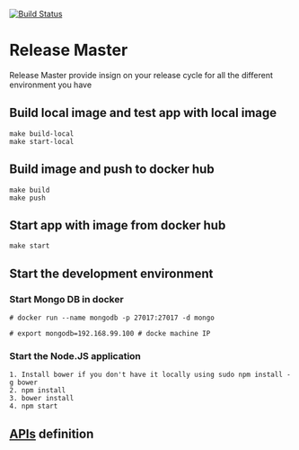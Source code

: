 [![Build Status](https://travis-ci.org/DevOpsify/releaseMaster.svg?branch=master)](https://travis-ci.org/DevOpsify/releaseMaster)


# Release Master

Release Master provide insign on your release cycle for all the different environment you have


## Build local image and test app with local image

```
make build-local
make start-local
```

## Build image and push to docker hub

```
make build
make push
```

## Start app with image from docker hub

```
make start
```


## Start the development environment

### Start Mongo DB in docker

```
# docker run --name mongodb -p 27017:27017 -d mongo
 
# export mongodb=192.168.99.100 # docke machine IP
```


### Start the Node.JS application

```
1. Install bower if you don't have it locally using sudo npm install -g bower
2. npm install
3. bower install
4. npm start
```


## [APIs] definition

[APIs]: <https://github.com/DevOpsify/releaseMaster/blob/master/APIs.md>

